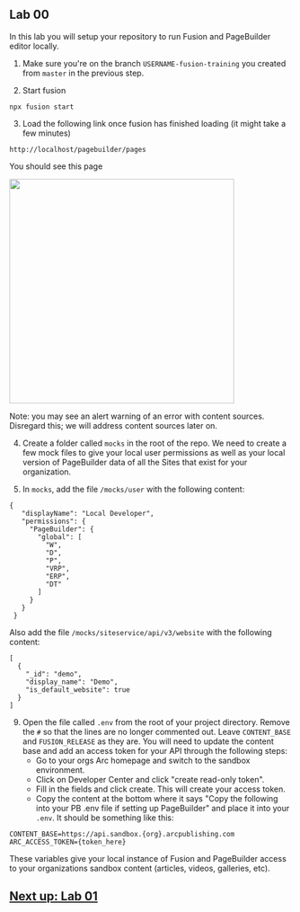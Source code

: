 ## Lab 00
In this lab you will setup your repository to run Fusion and PageBuilder editor locally.

1. Make sure you're on the branch `USERNAME-fusion-training` you created from `master` in the previous step.

2. Start fusion
```
npx fusion start
```

3. Load the following link once fusion has finished loading (it might take a few minutes)
```
http://localhost/pagebuilder/pages
```
You should see this page

<img src="https://user-images.githubusercontent.com/39777478/113511765-92926000-952f-11eb-9a89-d1a42ef15d96.jpeg" width="400" height="400">

Note: you may see an alert warning of an error with content sources. Disregard this; we will address content sources later on.

4. Create a folder called `mocks` in the root of the repo. We need to create a few mock files to give your local user permissions as well as your local version of PageBuilder data of all the Sites that exist for your organization.

5. In `mocks`, add the file `/mocks/user` with the following content:

```
{
   "displayName": "Local Developer",
   "permissions": {
     "PageBuilder": {
       "global": [
         "W",
         "D",
         "P",
         "VRP",
         "ERP",
         "DT"
       ]
     }
   }
 } 
```

Also add the file `/mocks/siteservice/api/v3/website` with the following content:

```
[
  {
    "_id": "demo",
    "display_name": "Demo",
    "is_default_website": true
  }
]
```

9. Open the file called `.env` from the root of your project directory. Remove the `#` so that the lines are no longer commented out. Leave `CONTENT_BASE` and `FUSION_RELEASE` as they are. You will need to update the content base and add an access token for your API through the following steps:
    - Go to your orgs Arc homepage and switch to the sandbox environment.
    - Click on Developer Center and click "create read-only token".
    - Fill in the fields and click create. This will create your access token.
    - Copy the content at the bottom where it says "Copy the following into your PB .env file if setting up PageBuilder" and place it into your `.env`. It should be something like this:

```
CONTENT_BASE=https://api.sandbox.{org}.arcpublishing.com 
ARC_ACCESS_TOKEN={token_here}
```

These variables give your local instance of Fusion and PageBuilder access to your organizations sandbox content (articles, videos, galleries, etc).


## [Next up: Lab 01](https://github.com/wapopartners/Fusion-Training-User-Stories/tree/lab-01)
